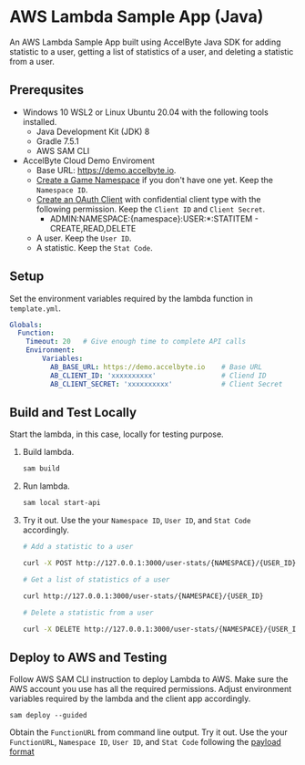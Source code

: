 # AWS Lambda Sample App (Java)

An AWS Lambda Sample App built using AccelByte Java SDK for adding statistic to a user, getting a list of statistics of a user, and deleting a statistic from a user.

## Prerequsites

*  Windows 10 WSL2 or Linux Ubuntu 20.04 with the following tools installed.
    * Java Development Kit (JDK) 8
    * Gradle 7.5.1
    * AWS SAM CLI
* AccelByte Cloud Demo Enviroment
    * Base URL: https://demo.accelbyte.io.
    * [Create a Game Namespace](https://docs.accelbyte.io/esg/uam/namespaces.html#tutorials) if you don't have one yet. Keep the `Namespace ID`.
    * [Create an OAuth Client](https://docs.accelbyte.io/guides/access/iam-client.html) with confidential client type with the following permission. Keep the `Client ID` and `Client Secret`.
       - ADMIN:NAMESPACE:{namespace}:USER:*:STATITEM - CREATE,READ,DELETE
    * A user. Keep the `User ID`.
    * A statistic. Keep the `Stat Code`.
        
## Setup

Set the environment variables required by the lambda function in `template.yml`.

```yml
Globals:
  Function:
    Timeout: 20   # Give enough time to complete API calls
    Environment:
        Variables:
          AB_BASE_URL: https://demo.accelbyte.io    # Base URL
          AB_CLIENT_ID: 'xxxxxxxxxx'                # Cliend ID
          AB_CLIENT_SECRET: 'xxxxxxxxxx'            # Client Secret
```

## Build and Test Locally

Start the lambda, in this case, locally for testing purpose.

1. Build lambda.

    ```bash
    sam build
    ```

2. Run lambda. 

    ```bash
    sam local start-api
    ```

3. Try it out. Use the your `Namespace ID`, `User ID`, and `Stat Code` accordingly.

    ```bash
    # Add a statistic to a user

    curl -X POST http://127.0.0.1:3000/user-stats/{NAMESPACE}/{USER_ID} -H "Content-Type: application/json" -d '{"statCode":"STAT_CODE"}'

    # Get a list of statistics of a user

    curl http://127.0.0.1:3000/user-stats/{NAMESPACE}/{USER_ID}

    # Delete a statistic from a user

    curl -X DELETE http://127.0.0.1:3000/user-stats/{NAMESPACE}/{USER_ID}/{STAT_CODE}
    ```

## Deploy to AWS and Testing

Follow AWS SAM CLI instruction to deploy Lambda to AWS. Make sure the AWS account you use has all the required permissions. Adjust environment variables required by the lambda and the client app accordingly.

```
sam deploy --guided
```

Obtain the `FunctionURL` from command line output.
Try it out. Use the your `FunctionURL`, `Namespace ID`, `User ID`, and `Stat Code` following the [payload format](https://docs.aws.amazon.com/lambda/latest/dg/urls-invocation.html)
